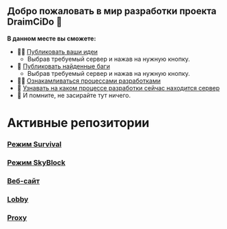 ## Добро пожаловать в мир разработки проекта DraimCiDo 👋


**В данном месте вы сможете:**

- 🙋‍♀️ [Публиковать ваши идеи](#)
    - Выбрав требуемый сервер и нажав на нужную кнопку.
- 🌈 [Публиковать найденные баги](#)
    - Выбрав требуемый сервер и нажав на нужную кнопку.
- 👩‍💻 [Ознакамливаться процессами разработками](https://github.com/orgs/Server-DraimCiDo/projects/2)
- 🍿 [Узнавать на каком процессе разработки сейчас находится сервер](https://github.com/orgs/Server-DraimCiDo/projects/2)
- 🧙 И помните, не засирайте тут ничего.


# Активные репозитории
### [Режим Survival](https://github.com/Server-DraimCiDo/DraimCiDo-Survival)
### [Режим SkyBlock](https://github.com/Server-DraimCiDo/DraimCiDo-SkyBlock)
### [Веб-сайт](https://github.com/Server-DraimCiDo/DraimCiDo-web)
### [Lobby](https://github.com/Server-DraimCiDo/Lobby)
### [Proxy](https://github.com/Server-DraimCiDo/Proxy)
